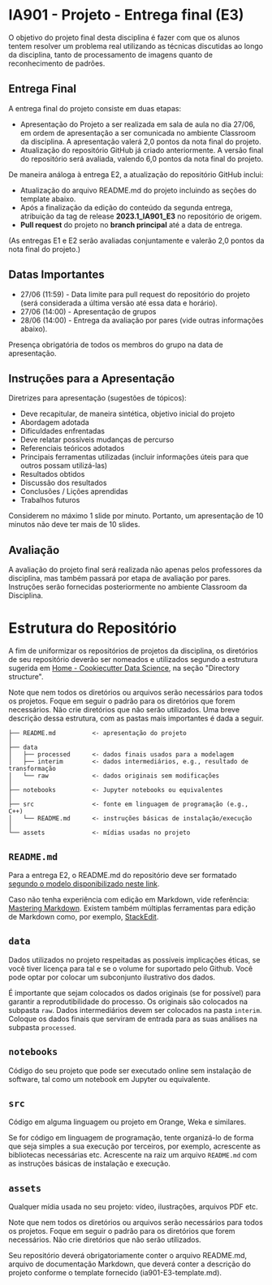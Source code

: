 # IA901 - Projeto - Entrega final (E3)

O objetivo do projeto final desta disciplina é fazer com que os alunos tentem resolver um problema real utilizando as técnicas discutidas ao longo da disciplina, tanto de processamento de imagens quanto de reconhecimento de padrões.

## Entrega Final

A entrega final do projeto consiste em duas etapas:
* Apresentação do Projeto a ser realizada em sala de aula no dia 27/06, em ordem de apresentação a ser comunicada no ambiente Classroom da disciplina. A apresentação valerá 2,0 pontos da nota final do projeto. 
* Atualização do repositório GitHub já criado anteriormente. A versão final do repositório será avaliada, valendo 6,0 pontos da nota final do projeto.

De maneira análoga à entrega E2, a atualização do repositório GitHub inclui:
* Atualização do arquivo README.md do projeto incluindo as seções do template abaixo.
* Após a finalização da edição do conteúdo da segunda entrega, atribuição da tag de release **2023.1_IA901_E3** no repositório de origem.
* **Pull request**  do projeto no  **branch  principal** até a data de entrega.

(As entregas E1 e E2 serão avaliadas conjuntamente e valerão 2,0 pontos da nota final do projeto.)

## Datas Importantes

* 27/06 (11:59) - Data limite para pull request do repositório do projeto (será considerada a última versão até essa data e horário).
* 27/06 (14:00) - Apresentação de grupos 
* 28/06 (14:00) - Entrega da avaliação por pares (vide outras informações abaixo).

Presença obrigatória de todos os membros do grupo na data de apresentação. 

## Instruções para a Apresentação

Diretrizes para apresentação (sugestões de tópicos):
* Deve recapitular, de maneira sintética, objetivo inicial do projeto
* Abordagem adotada
* Dificuldades enfrentadas
* Deve relatar possíveis mudanças de percurso
* Referenciais teóricos adotados
* Principais ferramentas utilizadas (incluir informações úteis para que outros possam utilizá-las)
* Resultados obtidos
* Discussão dos resultados
* Conclusões / Lições aprendidas
* Trabalhos futuros

Considerem no máximo 1 slide por minuto. Portanto, um apresentação de 10 minutos não deve ter mais de 10 slides.
## Avaliação

A avaliação do projeto final será realizada não apenas pelos professores da disciplina, mas também passará por etapa de avaliação por pares. Instruções serão fornecidas posteriormente no ambiente Classroom da Disciplina.

# Estrutura do Repositório
A fim de uniformizar os repositórios de projetos da disciplina, os diretórios de seu repositório deverão ser nomeados e utilizados segundo a estrutura sugerida em [Home - Cookiecutter Data Science](https://drivendata.github.io/cookiecutter-data-science/), na seção "Directory structure".

Note que nem todos os diretórios ou arquivos serão necessários para todos os projetos. Foque em seguir o padrão para os diretórios que forem necessários. Não crie diretórios que não serão utilizados. Uma breve descrição dessa estrutura, com as pastas mais importantes é dada a seguir.

~~~
├── README.md          <- apresentação do projeto
│
├── data
│   ├── processed      <- dados finais usados para a modelagem
│   ├── interim        <- dados intermediários, e.g., resultado de transformação
│   └── raw            <- dados originais sem modificações
│
├── notebooks          <- Jupyter notebooks ou equivalentes
│
├── src                <- fonte em linguagem de programação (e.g., C++)
│   └── README.md      <- instruções básicas de instalação/execução
│
└── assets             <- mídias usadas no projeto
~~~

## `README.md`

Para a entrega E2, o README.md do repositório deve ser formatado [segundo o modelo disponibilizado neste link](https://github.com/Disciplinas-FEEC/ia901-2023S1/blob/main/templates/ia901-E2-template.md).

Caso não tenha experiência com edição em Markdown, vide referência: [Mastering Markdown](https://guides.github.com/features/mastering-markdown/).
Existem também múltiplas ferramentas para edição de Markdown como, por exemplo, [StackEdit](https://stackedit.io/).

## `data`

Dados utilizados no projeto respeitadas as possíveis implicações éticas, se você tiver licença para tal e se o volume for suportado pelo Github. Você pode optar por colocar um subconjunto ilustrativo dos dados.

É importante que sejam colocados os dados originais (se for possível) para garantir a reprodutibilidade do processo. Os originais são colocados na subpasta `raw`. Dados intermediários devem ser colocados na pasta `interim`. Coloque os dados finais que serviram de entrada para as suas análises na subpasta `processed`.

## `notebooks`

Código do seu projeto que pode ser executado online sem instalação de software, tal como um notebook em Jupyter ou equivalente.

## `src`

Código em alguma linguagem ou projeto em Orange, Weka e similares.

Se for código em linguagem de programação, tente organizá-lo de forma que seja simples a sua execução por terceiros, por exemplo, acrescente as bibliotecas necessárias etc. Acrescente na raiz um arquivo `README.md` com as instruções básicas de instalação e execução.

## `assets`

Qualquer mídia usada no seu projeto: vídeo, ilustrações, arquivos PDF etc.

Note que nem todos os diretórios ou arquivos serão necessários para todos os projetos. Foque em seguir o padrão para os diretórios que forem necessários. Não crie diretórios que não serão utilizados.

Seu repositório deverá obrigatoriamente conter o arquivo README.md, arquivo de documentação Markdown, que deverá conter a descrição do projeto conforme o template fornecido (ia901-E3-template.md).


